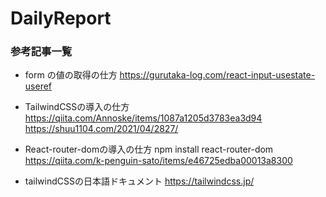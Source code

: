 # DailyReport

### 参考記事一覧
- form の値の取得の仕方
https://gurutaka-log.com/react-input-usestate-useref

- TailwindCSSの導入の仕方
https://qiita.com/Annoske/items/1087a1205d3783ea3d94
https://shuu1104.com/2021/04/2827/

- React-router-domの導入の仕方
npm install react-router-dom
https://qiita.com/k-penguin-sato/items/e46725edba00013a8300

- tailwindCSSの日本語ドキュメント
https://tailwindcss.jp/
